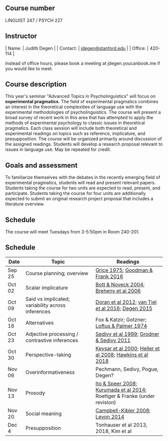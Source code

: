 ## Course number

LINGUIST 247 / PSYCH 227

## Instructor


| Name:        | Judith Degen           | 
| Contact: | jdegen@stanford.edu  | 
| Office: | 420-114 |

Instead of office hours, please book a meeting at jdegen.youcanbook.me if you would like to meet.

## Course description

This year's seminar "Advanced Topics in Psycholinguistics" will focus on **experimental pragmatics**. The field of experimental pragmatics combines an interest in the theoretical complexities of language use with the experimental methodologies of psycholinguistics. The course will present a broad survey of recent work in this area that has attempted to apply the methods of experimental psychology to classic issues in theoretical pragmatics. Each class session will include both theoretical and experimental readings on topics such as reference, implicature, and presupposition. The course will be organized primarily around discussion of the assigned readings. Students will develop a research proposal relevant to issues in language use. May be repeated for credit.

## Goals and assessment

To familiarize themselves with the debates in the recently emerging field of experimental pragmatics, students will read and present relevant papers. Students taking the course for two units are expected to read, present, and participate. Students taking the course for four units are additionally expected to submit an original research project proposal that includes a literature overview.

## Schedule

The course will meet Tuesdays from 3-5:50pm in Room 240-201.


## Schedule

| Date        | Topic           | Readings  |
| ------------- | ------------- | ----- |
| Sep 25  | Course planning; overview | [Grice 1975](./readings/grice1975.pdf); [Goodman & Frank 2016](https://www.sciencedirect.com/science/article/pii/S136466131630122X)|
| Oct 02 | Scalar implicature       |  [Bott & Noveck 2004](https://www.sciencedirect.com/science/article/pii/S0749596X04000609); [Breheny et al 2006](https://www.sciencedirect.com/science/article/pii/S0010027705001253) |
| Oct 09 | Said vs implicated; variability across inferences     | [Doran et al 2012](https://www.jstor.org/stable/pdf/41348885.pdf); [van Tiel et al 2016](https://academic.oup.com/jos/article-abstract/33/1/137/2362956); [Degen 2015](./readings/degen2015.pdf)   |
| Oct 16 |  Alternatives    |  Fox & Katzir; Gotzner; [Loftus & Palmer 1974](./readings/loftus1974.pdf)  |
| Oct 23 | Adjective processing / contrastive inferences    |  [Sedivy et al 1999](./readings/sedivy1999.pdf); [Grodner & Sedivy 2011](./readings/grodner2011.pdf)   |
| Oct 30 | Perspective-taking | [Keysar et al 2000](./readings/keysar2000.pdf); [Heller et al 2008](./readings/heller2008.pdf); [Hawkins et al 2018](https://arxiv.org/abs/1807.09000) |
| Nov 06 |  Overinformativeness     | Pechmann, Sedivy, Pogue, Degen?  |
| Nov 13 |  Prosody      | [Ito & Speer 2008](./readings/ito2008.pdf); [Kurumada et al 2014](./readings/kurumada2014.pdf); Roettger & Franke (under revision)  |
| Nov 20 |  Social meaning    |  [Campbell-Kibler 2008](./readings/campbell2008.pdf); [Levon 2014](./readings/levon2014.pdf)  |
| Dec 4 |  Presupposition    | Tonhauser et al 2013, 2018, Kim et al   |






<!-- IMPLICATURE 2
huang & snedeker 2009
grodner et al 2010
degen & tanenhaus 2015

breheny et al 2013
 -->

<!-- ALTERNATIVES
fox & katzier focus & implicature
nicole gotzner benz solt -->

